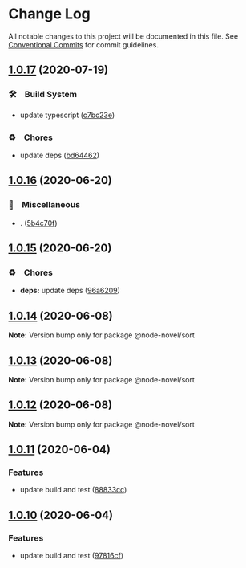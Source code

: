 # Change Log

All notable changes to this project will be documented in this file.
See [Conventional Commits](https://conventionalcommits.org) for commit guidelines.

## [1.0.17](https://github.com/bluelovers/ws-node-novel/compare/@node-novel/sort@1.0.16...@node-novel/sort@1.0.17) (2020-07-19)


### 🛠　Build System

* update typescript ([c7bc23e](https://github.com/bluelovers/ws-node-novel/commit/c7bc23ed14faf935ec25170eb23010d8f9c685c1))


### ♻️　Chores

* update deps ([bd64462](https://github.com/bluelovers/ws-node-novel/commit/bd644622f4f1f4941293c180272df22ec30d402a))





## [1.0.16](https://github.com/bluelovers/ws-node-novel/compare/@node-novel/sort@1.0.15...@node-novel/sort@1.0.16) (2020-06-20)


### 🔖　Miscellaneous

* . ([5b4c70f](https://github.com/bluelovers/ws-node-novel/commit/5b4c70fc018e2f2622187143859a9783c5370849))





## [1.0.15](https://github.com/bluelovers/ws-node-novel/compare/@node-novel/sort@1.0.14...@node-novel/sort@1.0.15) (2020-06-20)


### ♻️　Chores

* **deps:** update deps ([96a6209](https://github.com/bluelovers/ws-node-novel/commit/96a62099f0774dae433a16b9e20f2c4ddd518749))





## [1.0.14](https://github.com/bluelovers/ws-node-novel/compare/@node-novel/sort@1.0.13...@node-novel/sort@1.0.14) (2020-06-08)

**Note:** Version bump only for package @node-novel/sort





## [1.0.13](https://github.com/bluelovers/ws-node-novel/compare/@node-novel/sort@1.0.12...@node-novel/sort@1.0.13) (2020-06-08)

**Note:** Version bump only for package @node-novel/sort





## [1.0.12](https://github.com/bluelovers/ws-node-novel/compare/@node-novel/sort@1.0.11...@node-novel/sort@1.0.12) (2020-06-08)

**Note:** Version bump only for package @node-novel/sort





## [1.0.11](https://github.com/bluelovers/ws-node-novel/compare/@node-novel/sort@1.0.10...@node-novel/sort@1.0.11) (2020-06-04)


### Features

* update build and test ([88833cc](https://github.com/bluelovers/ws-node-novel/commit/88833cc50b3b3194adfc3683fe2fca73c8ef8424))





## [1.0.10](https://github.com/bluelovers/ws-node-novel/compare/@node-novel/sort@1.0.9...@node-novel/sort@1.0.10) (2020-06-04)


### Features

* update build and test ([97816cf](https://github.com/bluelovers/ws-node-novel/commit/97816cfc4ef513d3cdeb5fc525a010543123fa76))

